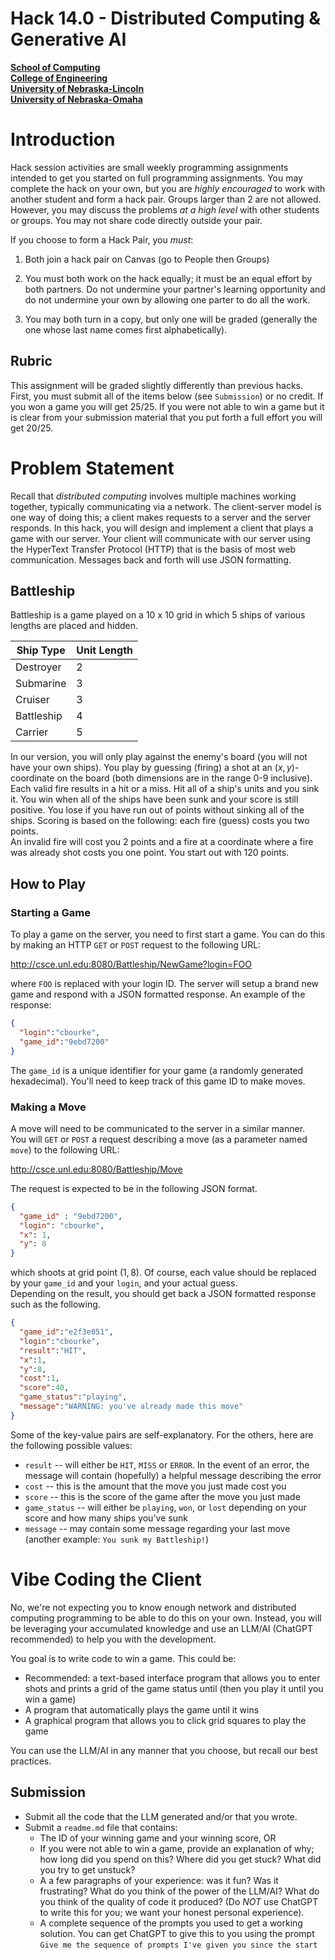 # Hack 14.0 - Distributed Computing & Generative AI
**[School of Computing](https://computing.unl.edu/)**  
**[College of Engineering](https://engineering.unl.edu/)**  
**[University of Nebraska-Lincoln](https://unl.edu)**  
**[University of Nebraska-Omaha](https://http://unomaha.edu/)**  

# Introduction

Hack session activities are small weekly programming assignments
intended to get you started on full programming assignments. You may
complete the hack on your own, but you are *highly encouraged* to work
with another student and form a hack pair. Groups larger than 2 are not
allowed. However, you may discuss the problems *at a high level* with
other students or groups. You may not share code directly outside your
pair.

If you choose to form a Hack Pair, you *must*:

1.  Both join a hack pair on Canvas (go to People then Groups)

2.  You must both work on the hack equally; it must be an equal effort
    by both partners. Do not undermine your partner's learning
    opportunity and do not undermine your own by allowing one parter to
    do all the work.

3.  You may both turn in a copy, but only one will be graded (generally
    the one whose last name comes first alphabetically).

## Rubric

This assignment will be graded slightly differently than previous hacks.
First, you must submit all of the items below (see `Submission`) or no credit.
If you won a game you will get 25/25.  If you were not able to win a game
but it is clear from your submission material that you put forth a full
effort you will get 20/25.  

# Problem Statement

Recall that *distributed computing* involves multiple machines working together,
typically communicating via a network.  The client-server model is one way of
doing this; a client makes requests to a server and the server responds.  In this
hack, you will design and implement a client that plays a game with our server.
Your client will communicate with our server using the HyperText Transfer
Protocol (HTTP) that is the basis of most web communication.  Messages back
and forth will use JSON formatting.

## Battleship

Battleship is a game played on a 10 x 10 grid in which 5 ships of various lengths
are placed and hidden.

| Ship Type  | Unit Length |
|------------|-------------|
| Destroyer  | 2           |
| Submarine  | 3           |
| Cruiser    | 3           |
| Battleship | 4           |
| Carrier    | 5           |

In our version, you will only play against the enemy's board (you will not
have your own ships).  You play by guessing (firing)
a shot at an $(x, y)$-coordinate on the board (both dimensions are
in the range 0-9 inclusive).  Each valid fire results in a hit or a
miss.  Hit all of a ship's units and you sink it.  You win when all of
the ships have been sunk and your score is still positive.  You lose
if you have run out of points without sinking all of the ships.  Scoring
is based on the following: each fire (guess) costs you two points.  
An invalid fire will cost you 2 points and a fire at a coordinate
where a fire was already shot costs you one point.  You start out
with 120 points.

## How to Play

### Starting a Game

To play a game on the server, you need to first start a game.  You can
do this by making an HTTP `GET` or `POST` request to the following URL:

<http://csce.unl.edu:8080/Battleship/NewGame?login=FOO>

where `FOO` is replaced with your login ID.  The server will setup a brand
new game and respond with a JSON formatted response.  An example of the response:

```json
{
  "login":"cbourke",
  "game_id":"9ebd7200"
}
```

The `game_id` is a unique identifier for your game (a randomly
generated hexadecimal).  You'll need to keep track of this game ID
to make moves.

### Making a Move

A move will need to be communicated to the server in a similar manner.  
You will `GET` or `POST` a request describing a move
(as a parameter named `move`) to the following URL:

<http://csce.unl.edu:8080/Battleship/Move>

The request is expected to be in the following JSON format.

```json
{
  "game_id" : "9ebd7200",
  "login": "cbourke",
  "x": 1,
  "y": 8
}
```

which shoots at grid point $(1, 8)$.  Of course, each value should be
replaced by your `game_id` and your `login`, and your actual guess.  
Depending on the result, you should get back a JSON formatted response
such as the following.

```json
{
  "game_id":"e2f3e051",
  "login":"cbourke",
  "result":"HIT",
  "x":1,
  "y":8,
  "cost":1,
  "score":40,
  "game_status":"playing",
  "message":"WARNING: you've already made this move"
}
```

Some of the key-value pairs are self-explanatory.  For the others, here
are the following possible values:


* `result` -- will either be `HIT`, `MISS` or `ERROR`.  In the event of
  an error, the message will contain (hopefully) a helpful message
	describing the error
* `cost` -- this is the amount that the move you just made cost you
* `score` -- this is the score of the game after the move you just made
* `game_status` -- will either be `playing`, `won`, or
	`lost` depending on your score and how many ships you've sunk
* `message` -- may contain some message regarding your last move
	(another example: `You sunk my Battleship!`)

# Vibe Coding the Client

No, we're not expecting you to know enough network and distributed computing
programming to be able to do this on your own.  Instead, you will be leveraging
your accumulated knowledge and use an LLM/AI (ChatGPT recommended) to help you
with the development.

You goal is to write code to win a game.  This could be:
* Recommended: a text-based interface program that allows you to enter shots
  and prints a grid of the game status until (then you play it until you win a game)
* A program that automatically plays the game until it wins
* A graphical program that allows you to click grid squares to play the game

You can use the LLM/AI in any manner that you choose, but recall our best
practices.  

## Submission

* Submit all the code that the LLM generated and/or that you wrote.
* Submit a `readme.md` file that contains:
  * The ID of your winning game and your winning score, OR
  * If you were not able to win a game, provide an explanation of why;
    how long did you spend on this?  Where did you get stuck?  What
    did you try to get unstuck?  
  * A a few paragraphs of your experience: was it fun?  Was it frustrating?
    What do you think of the power of the LLM/AI?  What do you think of the
    quality of code it produced? (Do *NOT* use ChatGPT to write this for
    you; we want your honest personal experience).
  * A complete sequence of the prompts you used to get a working solution.
    You can get ChatGPT to give this to you using the prompt
    `Give me the sequence of prompts I've given you since the start`
